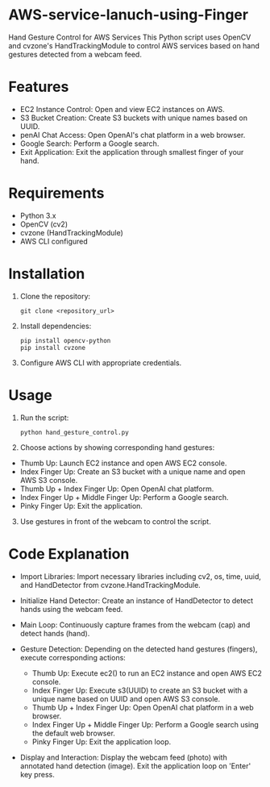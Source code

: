 # AWS-service-lanuch-using-Finger
Hand Gesture Control for AWS Services
This Python script uses OpenCV and cvzone's HandTrackingModule to control AWS services based on hand gestures detected from a webcam feed.

# Features
+ EC2 Instance Control: Open and view EC2 instances on AWS.
+ S3 Bucket Creation: Create S3 buckets with unique names based on UUID.
+ penAI Chat Access: Open OpenAI's chat platform in a web browser.
+ Google Search: Perform a Google search.
+ Exit Application: Exit the application through smallest finger of your hand.

# Requirements
+ Python 3.x
+ OpenCV (cv2)
+ cvzone (HandTrackingModule)
+ AWS CLI configured

# Installation
1. Clone the repository:

    ```
    git clone <repository_url>
    ```
2. Install dependencies:
    ```
    pip install opencv-python
    pip install cvzone
    ```
3. Configure AWS CLI with appropriate credentials.

# Usage
1. Run the script:
    ```
   python hand_gesture_control.py
    ```

2. Choose actions by showing corresponding hand gestures:

+ Thumb Up: Launch EC2 instance and open AWS EC2 console.
+ Index Finger Up: Create an S3 bucket with a unique name and open AWS S3 console.
+ Thumb Up + Index Finger Up: Open OpenAI chat platform.
+ Index Finger Up + Middle Finger Up: Perform a Google search.
+ Pinky Finger Up: Exit the application.

3. Use gestures in front of the webcam to control the script.

# Code Explanation
+ Import Libraries: Import necessary libraries including cv2, os, time, uuid, and HandDetector from cvzone.HandTrackingModule.

+ Initialize Hand Detector: Create an instance of HandDetector to detect hands using the webcam feed.

+ Main Loop: Continuously capture frames from the webcam (cap) and detect hands (hand).

+ Gesture Detection: Depending on the detected hand gestures (fingers), execute corresponding actions:

   + Thumb Up: Execute ec2() to run an EC2 instance and open AWS EC2 console.
   + Index Finger Up: Execute s3(UUID) to create an S3 bucket with a unique name based on UUID and open AWS S3 console.
   + Thumb Up + Index Finger Up: Open OpenAI chat platform in a web browser.
   + Index Finger Up + Middle Finger Up: Perform a Google search using the default web browser.
   + Pinky Finger Up: Exit the application loop.
+ Display and Interaction: Display the webcam feed (photo) with annotated hand detection (image). Exit the application loop on 'Enter' key press.
